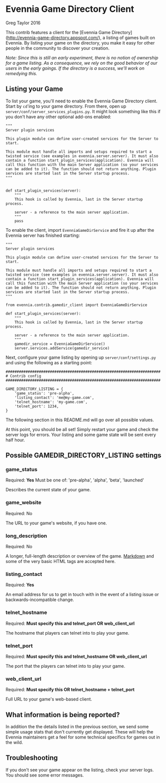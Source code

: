 # Evennia Game Directory Client

Greg Taylor 2016

This contrib features a client for the [Evennia Game Directory]
(http://evennia-game-directory.appspot.com/), a listing of games built on
Evennia. By listing your game on the directory, you make it easy for other
people in the community to discover your creation.

*Note: Since this is still an early experiment, there is no notion of
ownership for a game listing. As a consequence, we rely on the good behavior
of our users in the early goings. If the directory is a success, we'll work
on remedying this.*

## Listing your Game

To list your game, you'll need to enable the Evennia Game Directory client.
Start by `cd`'ing to your game directory. From there, open up
`server/conf/server_services_plugins.py`. It might look something like this
if you don't have any other optional add-ons enabled:

    """
    Server plugin services

    This plugin module can define user-created services for the Server to
    start.

    This module must handle all imports and setups required to start a
    twisted service (see examples in evennia.server.server). It must also
    contain a function start_plugin_services(application). Evennia will
    call this function with the main Server application (so your services
    can be added to it). The function should not return anything. Plugin
    services are started last in the Server startup process.
    """


    def start_plugin_services(server):
        """
        This hook is called by Evennia, last in the Server startup process.

        server - a reference to the main server application.
        """
        pass


To enable the client, import `EvenniaGameDirService` and fire it up after the
Evennia server has finished starting:

    """
    Server plugin services

    This plugin module can define user-created services for the Server to
    start.

    This module must handle all imports and setups required to start a
    twisted service (see examples in evennia.server.server). It must also
    contain a function start_plugin_services(application). Evennia will
    call this function with the main Server application (so your services
    can be added to it). The function should not return anything. Plugin
    services are started last in the Server startup process.
    """

    from evennia.contrib.gamedir_client import EvenniaGameDirService

    def start_plugin_services(server):
        """
        This hook is called by Evennia, last in the Server startup process.

        server - a reference to the main server application.
        """
        gamedir_service = EvenniaGameDirService()
        server.services.addService(gamedir_service)


Next, configure your game listing by opening up `server/conf/settings.py` and
 using the following as a starting point:

    ######################################################################
    # Contrib config
    ######################################################################

    GAME_DIRECTORY_LISTING = {
        'game_status': 'pre-alpha',
        'listing_contact': 'me@my-game.com',
        'telnet_hostname': 'my-game.com',
        'telnet_port': 1234,
    }

The following section in this README.md will go over all possible values.

At this point, you should be all set! Simply restart your game and check the
server logs for errors. Your listing and some game state will be sent every
half hour.

## Possible GAMEDIR_DIRECTORY_LISTING settings

### game_status

Required: **Yes**
Must be one of: 'pre-alpha', 'alpha', 'beta', 'launched'

Describes the current state of your game.

### game_website

Required: No

The URL to your game's website, if you have one.

### long_description

Required: No

A longer, full-length description or overview of the game. 
[Markdown](https://github.com/adam-p/markdown-here/wiki/Markdown-Cheatsheet)
and some of the very basic HTML tags are accepted here.

### listing_contact

Required: **Yes**

An email address for us to get in touch with in the event of a listing issue
or backwards-incompatible change.

### telnet_hostname

Required: **Must specify this and telnet_port OR web_client_url**

The hostname that players can telnet into to play your game.

### telnet_port

Required: **Must specify this and telnet_hostname OR web_client_url**

The port that the players can telnet into to play your game.

### web_client_url

Required: **Must specify this OR telnet_hostname + telnet_port**

Full URL to your game's web-based client.

## What information is being reported?

In addition the the details listed in the previous section, we send some
simple usage stats that don't currently get displayed. These will help the
Evennia maintainers get a feel for some technical specifics for games out in
the wild.

## Troubleshooting

If you don't see your game appear on the listing, check your server logs. You
should see some error messages.
